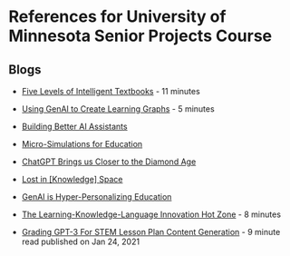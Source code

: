 # References for University of Minnesota Senior Projects Course

## Blogs

* [Five Levels of Intelligent Textbooks](https://dmccreary.medium.com/five-levels-of-intelligent-textbooks-b81a4c1525a0) - 11 minutes

* [Using GenAI to Create Learning Graphs](https://dmccreary.medium.com/using-genai-to-create-learning-graphs-fbfe8bcf1eb1) - 5 minutes

* [Building Better AI Assistants](https://dmccreary.medium.com/building-better-ai-assistants-9fcfe6c6f769)

* [Micro-Simulations for Education](https://dmccreary.medium.com/micro-simulations-for-education-6989eae8d85d)

* [ChatGPT Brings us Closer to the Diamond Age](https://dmccreary.medium.com/chatgpt-brings-us-closer-to-the-diamond-age-b1469bee4949)

* [Lost in [Knowledge] Space](https://dmccreary.medium.com/lost-in-knowledge-space-14be123ea083)

* [GenAI is Hyper-Personalizing Education](https://medium.com/the-modern-scientist/genai-is-hyper-personalizing-education-e28019027944)

* [The Learning-Knowledge-Language Innovation Hot Zone](https://dmccreary.medium.com/the-learning-knowledge-language-innovation-hot-zone-1a7d2b471889) - 8 minutes

* [Grading GPT-3 For STEM Lesson Plan Content Generation](https://towardsdatascience.com/grading-gpt-3-for-stem-lesson-plan-content-generation-c8d9d1f59806) - 9 minute read published on Jan 24, 2021